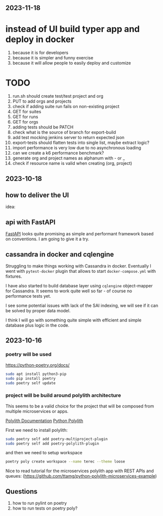 ## 2023-11-18

# instead of UI build typer app and deploy in docker

1. because it is for developers
2. because it is simpler and funny exercise
3. because it will allow people to easily deploy and customize

# TODO

1. run.sh should create test/test project and org
2. PUT to add orgs and projects
3. check if adding suite run fails on non-existing project
4. GET for suites
5. GET for runs
6. GET for orgs
7. adding tests should be PATCH
8. check what is the source of branch for export-build
9. add test mocking jenkins server to return expected json
10. export-tests should flatten tests into single list, maybe extract logic?
11. import performance is very low due to no asynchronous loading
12. can we create a k6 performance benchmark?
13. generate org and project names as alphanum with - or _
14. check if resource name is valid when creating (org, project)

## 2023-10-18

## how to deliver the UI

idea:

## api with FastAPI

[FastAPI](https://fastapi.tiangolo.com/) looks quite promising as simple and performant framework based on conventions.
I am going to give it a try.


## cassandra in docker and cqlengine

Struggling to make things working with Cassandra in docker.
Eventually I went with `pytest-docker` plugin that  allows to start `docker-compose.yml` with fixtures.

I have also started to build database layer using `cqlengine` object-mapper for Cassandra.
It seems to work quite well so far - of course no performance tests yet.

I see some potential issues with lack of the SAI indexing, we will see if it can be solved by proper data model.

I think I will go with something quite simple with efficient and simple database plus logic in the code.

## 2023-10-16

### poetry will be used

https://python-poetry.org/docs/

```bash
sudo apt install python3-pip
sudo pip install poetry
sudo poetry self update
```

### project will be build around polylith architecture

This seems to be a valid choice for the project that will be composed
from multiple microservices or apps.

[Polylith Documentation](https://polylith.gitbook.io/polylith/)
[Python Polylith](https://davidvujic.github.io/python-polylith-docs/)

First we need to install polylith:

```bash
sudo poetry self add poetry-multiproject-plugin
sudo poetry self add poetry-polylith-plugin
```

and then we need to setup workspace

```bash
poetry poly create workspace --name terec --theme loose
```

Nice to read tutorial for the microservices polylith app with REST APIs and queues:
(https://github.com/ttamg/python-polylith-microservices-example)


## Questions

1. how to run pylint on poetry
2. how to run tests on poetry poly?
